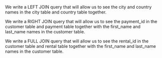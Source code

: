 We write a LEFT JOIN query that will allow us to see the city and country names in the city table and country table together.

We write a RIGHT JOIN query that will allow us to see the payment_id in the customer table and payment table together with the first_name and last_name names in the customer table.

We write a FULL JOIN query that will allow us to see the rental_id in the customer table and rental table together with the first_name and last_name names in the customer table.

